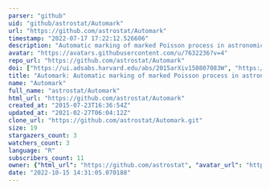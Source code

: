 ```yaml
---
parser: "github"
uid: "github/astrostat/Automark"
url: "https://github.com/astrostat/Automark"
timestamp: "2022-07-17 17:22:12.526606"
description: "Automatic marking of marked Poisson process in astronomical high-dimensional datasets"
avatar: "https://avatars.githubusercontent.com/u/7632236?v=4"
repo_url: "https://github.com/astrostat/Automark"
doi: ["https://ui.adsabs.harvard.edu/abs/2015arXiv150807083W", "https://ui.adsabs.harvard.edu/abs/2016ascl.soft02001W/abstract"]
title: "Automark: Automatic marking of marked Poisson process in astronomical high-dimensional datasets"
name: "Automark"
full_name: "astrostat/Automark"
html_url: "https://github.com/astrostat/Automark"
created_at: "2015-07-23T16:36:54Z"
updated_at: "2021-02-27T06:04:12Z"
clone_url: "https://github.com/astrostat/Automark.git"
size: 19
stargazers_count: 3
watchers_count: 3
language: "R"
subscribers_count: 11
owner: {"html_url": "https://github.com/astrostat", "avatar_url": "https://avatars.githubusercontent.com/u/7632236?v=4", "login": "astrostat", "type": "Organization"}
date: "2022-10-15 14:31:05.070188"
---
```

